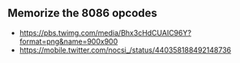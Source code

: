 ## Memorize the 8086 opcodes

- <https://pbs.twimg.com/media/Bhx3cHdCUAIC96Y?format=png&name=900x900>
- <https://mobile.twitter.com/nocsi_/status/440358188492148736>
